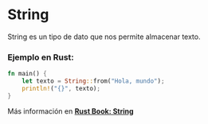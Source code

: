 # String
String es un tipo de dato que nos permite almacenar texto.
### Ejemplo en Rust:
```rust
fn main() {
    let texto = String::from("Hola, mundo");
    println!("{}", texto);
}
```

Más información en [**Rust Book: String**](https://phosphorus-m.github.io/rust-book-es/ch08-02-strings.html)